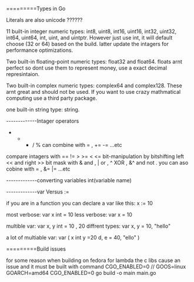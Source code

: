 =========Types in Go

Literals are also unicode ??????

11 built-in integer numeric types: int8, uint8, int16, uint16, int32, uint32, int64, uint64, int, uint, and uintptr. However just use int, it will default choose  (32 or 64) based on the build. latter update the intagers for performance optimizations.  

Two built-in floating-point numeric types: float32 and float64. floats arnt perfect so dont use them to represent money, use a exact decimal represintaion. 

Two built-in complex numeric types: complex64 and complex128. These arnt great and should not be used. If you want to use crazy mathmatical computing use a third party package. 

one built-in string type: string.

-------------Intager operators

+ - * / % 
can combine with = , += -= ...etc 

compare intagers with == != > >= < <=
bit-manipulation by bitshifting left << and right >>
bit mask with & and , | or , ^ XOR , &^ and not .  you can aso cobine with = , &= |= ...etc

-------------converting variables 
int(variable name) 

-------------var Versus :=

if you are in a function you can declare a var like this:  x := 10

most verbose:  var x int = 10 
less verbose:  var x = 10

multible var: var x, y int = 10 , 20 
diffrent types: var x, y = 10, "hello"

a lot of multiable var: var (
				x int
				y  =20 
				d, e = 40, "ello"
			     )



=========Build issues 

for some reason when building on fedora for lambda the c libs cause an issue and it must be built with command CGO_ENABLED=0
	// GOOS=linux GOARCH=amd64 CGO_ENABLED=0 go build -o main main.go
